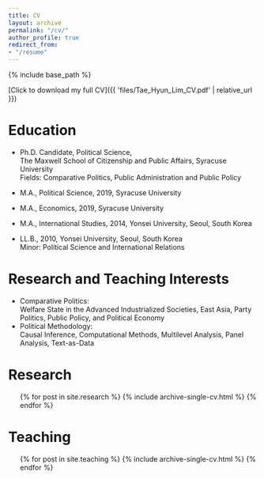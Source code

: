 ```yaml
---
title: CV
layout: archive
permalink: "/cv/"
author_profile: true
redirect_from:
- "/resume"
---
```


{% include base_path %}

[Click to download my full CV]({{ 'files/Tae_Hyun_Lim_CV.pdf' | relative_url }})

Education
======
* Ph.D. Candidate, Political Science,      
	The Maxwell School of Citizenship and Public Affairs, Syracuse University  
	Fields: Comparative Politics, Public Administration and Public Policy

* M.A., Political Science, 2019,
Syracuse University

* M.A., Economics, 2019,
Syracuse University

* M.A., International Studies, 2014,
Yonsei University, Seoul, South Korea

* LL.B., 2010,
	Yonsei University, Seoul, South Korea    
	Minor: Political Science and International Relations

Research and Teaching Interests
======
* Comparative Politics:     
  Welfare State in the Advanced Industrialized Societies, East Asia, Party Politics, Public Policy, and Political Economy
* Political Methodology:    
  Causal Inference, Computational Methods, Multilevel Analysis, Panel Analysis, Text-as-Data
  
Research
======
  <ul>{% for post in site.research %}
    {% include archive-single-cv.html %}
  {% endfor %}</ul>
  
Teaching
======
  <ul>{% for post in site.teaching %}
    {% include archive-single-cv.html %}
  {% endfor %}</ul>
